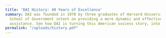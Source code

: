 ```yaml
---
title: 'DAI History: 40 Years of Excellence'
summary: DAI was founded in 1970 by three graduates of Harvard University’s Kennedy
  School of Government intent on providing a more dynamic and effective brand of development
  assistance. See how DAI is turning this American success story, into a global one.
permalink: "/uploads/history.pdf"
---
```

